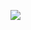 ![](https://s3.amazonaws.com/criterion-production/carousel-files/144d6bcca952c51ff3b7a4d07cd95359.jpeg)
